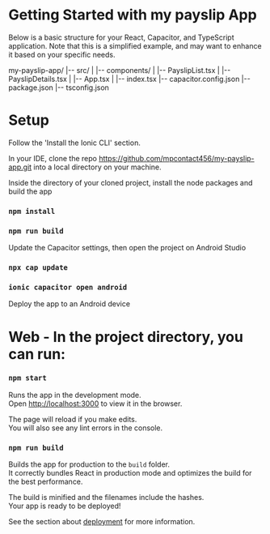 # Getting Started with my payslip App

Below is a basic structure for your React, Capacitor, and TypeScript application. Note that this is a simplified example, and may want to enhance it based on your specific needs.

my-payslip-app/
|-- src/
|   |-- components/
|       |-- PayslipList.tsx
|       |-- PayslipDetails.tsx
|   |-- App.tsx
|   |-- index.tsx
|-- capacitor.config.json
|-- package.json
|-- tsconfig.json

# Setup

Follow the 'Install the Ionic CLI' section.

In your IDE, clone the repo https://github.com/mpcontact456/my-payslip-app.git into a local directory on your machine.

Inside the directory of your cloned project, install the node packages and build the app

### `npm install`
### `npm run build`

Update the Capacitor settings, then open the project on Android Studio

### `npx cap update`
### `ionic capacitor open android`

Deploy the app to an Android device

# Web - In the project directory, you can run:

### `npm start`

Runs the app in the development mode.\
Open [http://localhost:3000](http://localhost:3000) to view it in the browser.

The page will reload if you make edits.\
You will also see any lint errors in the console.

### `npm run build`

Builds the app for production to the `build` folder.\
It correctly bundles React in production mode and optimizes the build for the best performance.

The build is minified and the filenames include the hashes.\
Your app is ready to be deployed!

See the section about [deployment](https://facebook.github.io/create-react-app/docs/deployment) for more information.
